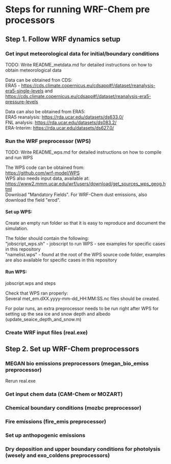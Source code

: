 # Steps for running WRF-Chem pre processors


## Step 1. Follow WRF dynamics setup

### Get input meteorological data for initial/boundary conditions

TODO: Write README_metdata.md for detailed instructions on how to obtain meteorological data

Data can be obtained fron CDS:  
ERA5 - https://cds.climate.copernicus.eu/cdsapp#!/dataset/reanalysis-era5-single-levels and https://cds.climate.copernicus.eu/cdsapp#!/dataset/reanalysis-era5-pressure-levels

Data can also be obtained from ERA5:  
ERA5 reanalysis: https://rda.ucar.edu/datasets/ds633.0/  
FNL analysis: https://rda.ucar.edu/datasets/ds083.2/  
ERA-Interim: https://rda.ucar.edu/datasets/ds627.0/

### Run the WRF preprocessor (WPS)

TODO: Write README_wps.md for detailed instructions on how to compile and run WPS

The WPS code can be obtained from:  
https://github.com/wrf-model/WPS  
WPS also needs input data, available at:  
https://www2.mmm.ucar.edu/wrf/users/download/get_sources_wps_geog.html  
Download "Mandatory Fields". For WRF-Chem dust emissions, also download the field "erod".

#### Set up WPS:  
Create an empty run folder so that it is easy to reproduce and document the simulation. 

The folder should contain the following:  
"jobscript_wps.sh" - jobscript to run WPS - see examples for specific cases in this repository  
"namelist.wps" - found at the root of the WPS source code folder, examples are also available for specific cases in this repository   

#### Run WPS:  
jobscript.wps and steps  

Check that WPS ran properly:  
Several met_em.dXX.yyyy-mm-dd_HH:MM:SS.nc files should be created.  

For polar runs, an extra preprocessor needs to be run right after WPS for setting up the sea ice and snow depth and albedo (update_seaice_depth_and_snow.m)

### Create WRF input files (real.exe)


## Step 2. Set up WRF-Chem preprocessors

### MEGAN bio emissions preprocessors (megan_bio_emiss preprocessor)

Rerun real.exe

### Get input chem data (CAM-Chem or MOZART)

### Chemical boundary conditions (mozbc preprocessor)

### Fire emissions (fire_emis preprocessor)

### Set up anthopogenic emissions

### Dry deposition and upper boundary conditions for photolysis (wesely and exo_coldens preprocessors)

